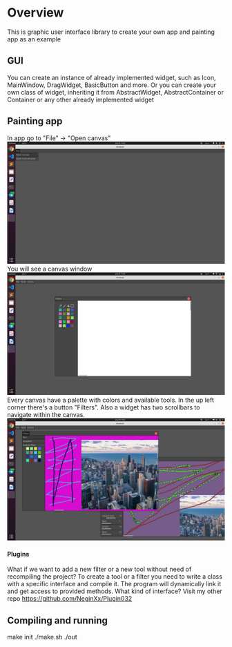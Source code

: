 # Overview
This is graphic user interface library to create your own app and painting app as an example
## GUI
You can create an instance of already implemented widget, such as Icon, MainWindow, DragWidget, BasicButton and more. Or you can create your own class of widget, inheriting it from AbstractWidget, AbstractContainer or Container or any other already implemented widget
## Painting app
In app go to "File" -> "Open canvas"
![](screenshots/open_canvas.png)
You will see a canvas window
![](screenshots/canvas.png)
Every canvas have a palette with colors and available tools. In the up left corner there's a button "Filters". Also a widget has two scrollbars to navigate within the canvas.
![](screenshots/app.png)
#### Plugins
What if we want to add a new filter or a new tool without need of recompiling the project? To create a tool or a filter you need to write a class with a specific interface and compile it. The program will dynamically link it and get access to provided methods. What kind of interface? Visit my other repo https://github.com/NeginXx/Plugin032
## Compiling and running
make init
./make.sh
./out